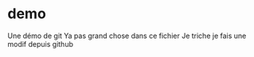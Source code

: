 # demo
Une démo de git
Ya pas grand chose dans ce fichier
Je triche je fais une modif depuis github
